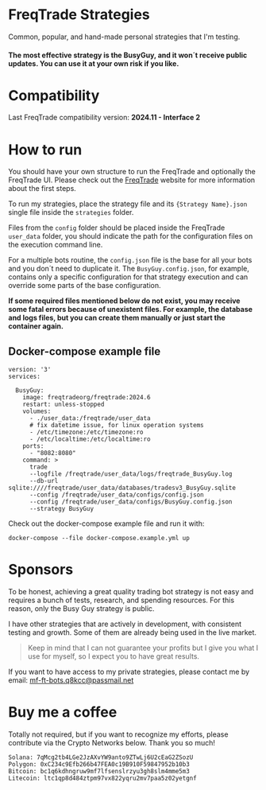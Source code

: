 # FreqTrade Strategies

Common, popular, and hand-made personal strategies that I'm testing.

#### The most effective strategy is the BusyGuy, and it won´t receive public updates. You can use it at your own risk if you like.

# Compatibility

Last FreqTrade compatibility version: **2024.11 - Interface 2**

# How to run

You should have your own structure to run the FreqTrade and optionally the FreqTrade UI. Please check out the [FreqTrade](https://freqtrade.io/) website for more information about the first steps.

To run my strategies, place the strategy file and its `{Strategy Name}.json` single file inside the `strategies` folder.

Files from the `config` folder should be placed inside the FreqTrade `user_data` folder, you should indicate the path for the configuration files on the execution command line.

For a multiple bots routine, the `config.json` file is the base for all your bots and you don´t need to duplicate it. The `BusyGuy.config.json`, for example, contains only a specific configuration for that strategy execution and can override some parts of the base configuration.

**If some required files mentioned below do not exist, you may receive some fatal errors because of unexistent files. 
For example, the database and logs files, but you can create them manually or just start the container again.**

## Docker-compose example file

```
version: '3'
services:
    
  BusyGuy:
    image: freqtradeorg/freqtrade:2024.6
    restart: unless-stopped
    volumes:
      - ./user_data:/freqtrade/user_data
      # fix datetime issue, for linux operation systems
      - /etc/timezone:/etc/timezone:ro
      - /etc/localtime:/etc/localtime:ro
    ports:
      - "8082:8080"
    command: >
      trade
      --logfile /freqtrade/user_data/logs/freqtrade_BusyGuy.log
      --db-url sqlite:////freqtrade/user_data/databases/tradesv3_BusyGuy.sqlite
      --config /freqtrade/user_data/configs/config.json
      --config /freqtrade/user_data/configs/BusyGuy.config.json
      --strategy BusyGuy
```

Check out the docker-compose example file and run it with:

`docker-compose --file docker-compose.example.yml up`


# Sponsors

To be honest, achieving a great quality trading bot strategy is not easy and requires a bunch of tests, research, and spending resources. For this reason, only the Busy Guy strategy is public.

I have other strategies that are actively in development, with consistent testing and growth. Some of them are already being used in the live market.

> Keep in mind that I can not guarantee your profits but I give you what I use for myself, so I expect you to have great results.

If you want to have access to my private strategies, please contact me by email: mf-ft-bots.q8kcc@passmail.net

# Buy me a coffee

Totally not required, but if you want to recognize my efforts, please contribute via the Crypto Networks below. Thank you so much!

```
Solana: 7qMcg2tb4LGe2JzAXvYW9anto9ZTwLj6U2cEaG2ZSozU
Polygon: 0xC234c9Efb266b47FEA0c19B910F59847952b10b3
Bitcoin: bc1q6kdhngruw9mf7lfsenslrzyu3gh8slm4mme5m3
Litecoin: ltc1qp8d484ztpm97vx822yqru2mv7paa5z02yetgnf
```
